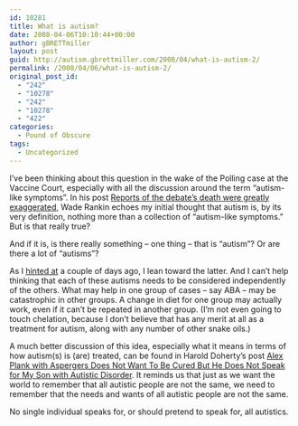 ```yaml
---
id: 10281
title: What is autism?
date: 2008-04-06T10:10:44+00:00
author: gBRETTmiller
layout: post
guid: http://autism.gbrettmiller.com/2008/04/what-is-autism-2/
permalink: /2008/04/06/what-is-autism-2/
original_post_id:
  - "242"
  - "10278"
  - "242"
  - "10278"
  - "422"
categories:
  - Pound of Obscure
tags:
  - Uncategorized
---
```

I&#8217;ve been thinking about this question in the wake of the Polling case at the Vaccine Court, especially with all the discussion around the term &#8220;autism-like symptoms&#8221;. In his post [Reports of the debate&#8217;s death were greatly exaggerated](http://injectingsense.blogspot.com/2008/03/reports-of-debates-death-were-greatly.html "Injecting Sense:  Reports of the debate's death were greatly exaggerated"), Wade Rankin echoes my initial thought that autism is, by its very definition, nothing more than a <span class="blsp-spelling-error" id="SPELLING_ERROR_6">collection</span> of “autism-like symptoms.” But is that really true?

And if it is, is there really something &#8211; one thing &#8211; that is &#8220;autism&#8221;? Or are there a lot of &#8220;autisms&#8221;?

As I [hinted at](http://autism.gbrettmiller.com/2008/04/a-view-from-the-middle/) a couple of days ago, I lean toward the latter. And I can&#8217;t help thinking that each of these autisms needs to be considered independently of the others. What may help in one group of cases &#8211; say ABA &#8211; may be catastrophic in other groups. A change in diet for one group may actually work, even if it can&#8217;t be repeated in another group. (I&#8217;m not even going to touch chelation, because I don&#8217;t believe that has any merit at all as a treatment for autism, along with any number of other snake oils.)

A much better discussion of this idea, especially what it means in terms of how autism(s) is (are) treated, can be found in Harold Doherty&#8217;s post [Alex Plank with Aspergers Does Not Want To Be Cured But He Does Not Speak for My Son with Autistic Disorder](http://autisminnb.blogspot.com/2008/04/alex-plank-with-aspergers-does-not-want.html). It reminds us that just as we want the world to remember that all autistic people are not the same, we need to remember that the needs and wants of all autistic people are not the same.

No single individual speaks for, or should pretend to speak for, all autistics.